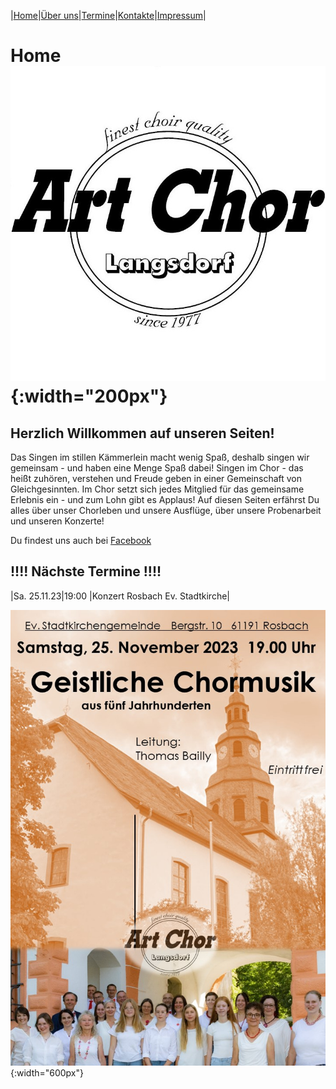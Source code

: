 |[Home](index.md)|[Über uns](ueber_uns.md)|[Termine](termine.md)|[Kontakte](kontakte.md)|[Impressum](impressum.md)|

# Home ![Logo](img/artchorlogo.jpg){:width="200px"}

## Herzlich Willkommen auf unseren Seiten!

Das Singen im stillen Kämmerlein macht wenig Spaß, deshalb singen wir gemeinsam - und haben eine Menge Spaß dabei! Singen im Chor - das heißt zuhören, verstehen und Freude geben in einer Gemeinschaft von Gleichgesinnten. Im Chor setzt sich jedes Mitglied für das gemeinsame Erlebnis ein - und zum Lohn gibt es Applaus!
Auf diesen Seiten erfährst Du alles über unser Chorleben und unsere Ausflüge, über unsere Probenarbeit und unseren Konzerte!

Du findest uns auch bei [Facebook](https://facebook.com/ArtChorLangsdorf/)

## !!!!  Nächste Termine  !!!! 

|Sa. 25.11.23|19:00 |Konzert Rosbach Ev. Stadtkirche|

![Konzert](img/konzertrosbach23.jpg){:width="600px"}

